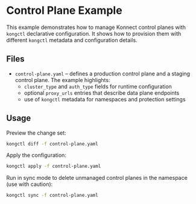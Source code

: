 # Control Plane Example

This example demonstrates how to manage Konnect control planes with `kongctl`
declarative configuration. It shows how to provision them with different `kongctl`
metadata and configuration details.

## Files

- `control-plane.yaml` – defines a production control plane and a staging control plane. The
  example highlights:
  - `cluster_type` and `auth_type` fields for runtime configuration
  - optional `proxy_urls` entries that describe data plane endpoints
  - use of `kongctl` metadata for namespaces and protection settings

## Usage

Preview the change set:

```bash
kongctl diff -f control-plane.yaml
```

Apply the configuration:

```bash
kongctl apply -f control-plane.yaml
```

Run in sync mode to delete unmanaged control planes in the namespace (use with caution):

```bash
kongctl sync -f control-plane.yaml
```

